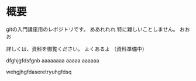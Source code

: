 # 概要
gitの入門講座用のレポジトリです。
ああれれれ
特に難しいことしません。
おおお

詳しくは、資料を御覧ください。
よくあるよ
（資料準備中）






dfghjgfdsfgnb
aaaaaaaa
aaaaa
aaaaaa




wehgjhgfdaseretryuhgfdsq
